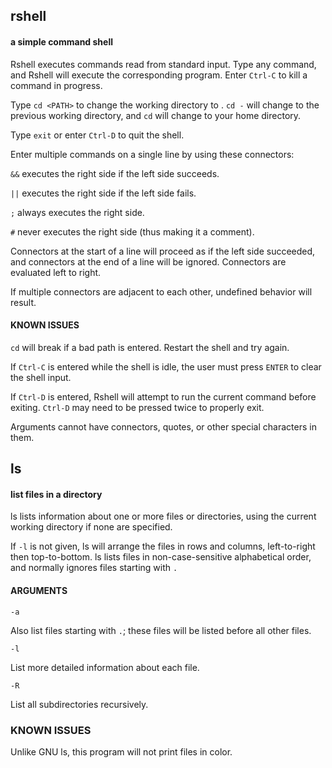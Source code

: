 ## rshell
#### a simple command shell

Rshell executes commands read from standard input.
Type any command, and Rshell will execute the corresponding program.
Enter `Ctrl-C` to kill a command in progress.

Type `cd <PATH>` to change the working directory to <PATH>.
`cd -` will change to the previous working directory,
and `cd` will change to your home directory.

Type `exit` or enter `Ctrl-D` to quit the shell.


Enter multiple commands on a single line by using these connectors:

`&&` executes the right side if the left side succeeds.

`||` executes the right side if the left side fails.

`;` always executes the right side.

`#` never executes the right side (thus making it a comment).


Connectors at the start of a line will proceed as if the left side succeeded,
and connectors at the end of a line will be ignored.
Connectors are evaluated left to right.

If multiple connectors are adjacent to each other,
undefined behavior will result.


#### KNOWN ISSUES

`cd` will break if a bad path is entered. Restart the shell and try again.

If `Ctrl-C` is entered while the shell is idle, the user must press `ENTER` to clear the shell input.

If `Ctrl-D` is entered, Rshell will attempt to run the current command before exiting.
`Ctrl-D` may need to be pressed twice to properly exit.

Arguments cannot have connectors, quotes, or other special characters in them.

## ls
#### list files in a directory

ls lists information about one or more files or directories,
using the current working directory if none are specified.

If `-l` is not given, ls will arrange the files in rows and columns,
left-to-right then top-to-bottom.
ls lists files in non-case-sensitive alphabetical order, 
and normally ignores files starting with `.`


#### ARGUMENTS

`-a`

Also list files starting with `.`;
these files will be listed before all other files.

`-l`
				
List more detailed information about each file.

`-R`

List all subdirectories recursively.


### KNOWN ISSUES

Unlike GNU ls, this program will not print files in color.

